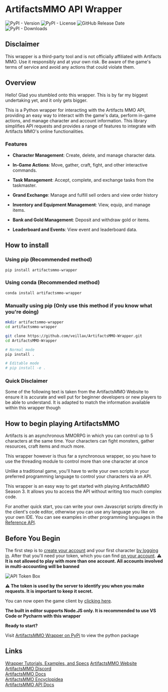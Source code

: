 # ArtifactsMMO API Wrapper

![PyPI - Version](https://img.shields.io/pypi/v/artifactsmmo-wrapper?label=Version)
![PyPI - License](https://img.shields.io/pypi/l/artifactsmmo-wrapper?label=License)
![GitHub Release Date](https://img.shields.io/github/release-date/Veillax/ArtifactsMMO-Wrapper?label=Release%20Date)
![PyPI - Downloads](https://img.shields.io/pypi/dm/artifactsmmo-wrapper?label=Downloads)

## Disclaimer

This wrapper is a third-party tool and is not officially affiliated with Artifacts MMO. Use it responsibly and at your own risk. Be aware of the game's terms of service and avoid any actions that could violate them.

## Overview

Hello! Glad you stumbled onto this wrapper. This is by far my biggest undertaking yet, and it only gets bigger. 

This is a Python wrapper for interacting with the Artifacts MMO API, providing an easy way to interact with the game's data, perform in-game actions, and manage character and account information. This library simplifies API requests and provides a range of features to integrate with Artifacts MMO's online functionalities.

### Features

- **Character Management**: Create, delete, and manage character data.

- **In-Game Actions**: Move, gather, craft, fight, and other interactive commands.

- **Task Management**: Accept, complete, and exchange tasks from the taskmaster.

- **Grand Exchange**: Manage and fulfill sell orders and view order history

- **Inventory and Equipment Management**: View, equip, and manage items.

- **Bank and Gold Management**: Deposit and withdraw gold or items.

- **Leaderboard and Events**: View event and leaderboard data.

## How to install

### Using pip (Recommended method)

`pip install artifactsmmo-wrapper`

### Using conda (Recommended method)

`conda install artifactsmmo-wrapper`

### Manually using pip (Only use this method if you know what you're doing)

```bash
mkdir artifactsmmo-wrapper
cd artifactsmmo-wrapper

git clone https://github.com/veillax/ArtifactsMMO-Wrapper.git
cd ArtifactsMMO-Wrapper

# Normal mode
pip install .

# Editable mode
# pip install -e .

```

### Quick Disclaimer

Some of the following text is taken from the ArtifactsMMO Website to ensure it is accurate and well put for beginner developers or new players to be able to understand. It is adapted to match the information available within this wrapper though

## How to begin playing ArtifactsMMO

Artifacts is an asynchronous MMORPG in which you can control up to 5 characters at the same time. Your characters can fight monsters, gather resources, craft items and much more.

This wrapper however is thus far a synchronous wrapper, so you have to use the threading module to control more than one character at once

Unlike a traditional game, you'll have to write your own scripts in your preferred programming language to control your characters via an API.

This wrapper is an easy way to get started with playing ArtifactsMMO Season 3. It allows you to access the API without writing too much complex code.

For another quick start, you can write your own Javascript scripts directly in the client's code editor, otherwise you can use any language you like on your own IDE. You can see examples in other programming languages in the [Reference API](https://api.artifactsmmo.com/docs/#/).

## Before You Begin

The first step is to [create your account](https://artifactsmmo.com/account/create) and your first character [by logging in](https://artifactsmmo.com/account/characters). After that you'll need your token, which you can find [on your account](https://artifactsmmo.com/account/).
**⚠️ It is not allowed to play with more than one account. All accounts involved in multi-accounting will be banned**

![API Token Box](https://artifactsmmo.com/images/docs/token.png)

**⚠️ The token is used by the server to identify you when you make requests. It is important to keep it secret.**

You can now open the game client by [clicking here](https://artifactsmmo.com/client).

**The built in editor supports Node.JS only. It is recommended to use VS Code or Pycharm with this wrapper**

**Ready to start?**

Visit [ArtifactsMMO Wrapper on PyPi](https://pypi.org/project/artifactsmmo-wrapper/) to view the python package

## Links

[Wrapper Tutorials, Examples, and Specs](http://docs.veillax.com/docs/artifactsmmo-wrapper/)
[ArtifactsMMO Website](https://artifactsmmo.com/)  
[ArtifactsMMO Discord](https://discord.com/invite/prEBQ8a6Vs)  
[ArtifactsMMO Docs](https://docs.artifactsmmo.com/)  
[ArtifactsMMO Encyclopidea](https://artifactsmmo.com/encyclopedia)  
[ArtifactsMMO API Docs](https://api.artifactsmmo.com/docs/#/)
